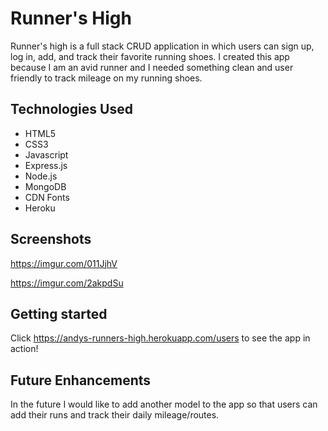 # Runner's High

Runner's high is a full stack CRUD application in which users can sign up, log in, add, and track their favorite running shoes. I created this app because I am an avid runner and I needed something clean and user friendly to track mileage on my running shoes.

## Technologies Used
* HTML5
* CSS3
* Javascript
* Express.js
* Node.js
* MongoDB
* CDN Fonts
* Heroku


## Screenshots

https://imgur.com/011JjhV

https://imgur.com/2akpdSu

## Getting started

Click https://andys-runners-high.herokuapp.com/users to see the app in action!

## Future Enhancements

In the future I would like to add another model to the app so that users can add their runs and track their daily mileage/routes.
